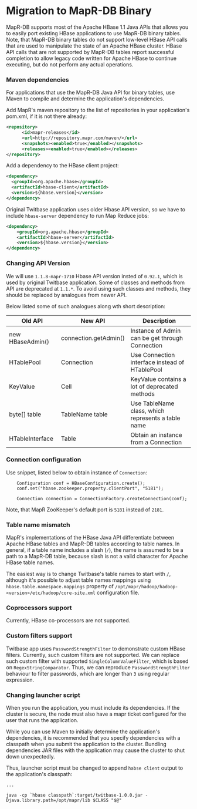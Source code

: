 # Migration to MapR-DB Binary

MapR-DB supports most of the Apache HBase 1.1 Java APIs that allows you to easily port existing HBase applications to 
use MapR-DB binary tables. Note, that MapR-DB binary tables do not support low-level HBase API calls that are used to 
manipulate the state of an Apache HBase cluster. HBase API calls that are not supported by MapR-DB tables report 
successful completion to allow legacy code written for Apache HBase to continue executing, but do not perform any 
actual operations.

### Maven dependencies

For applications that use the MapR-DB Java API for binary tables, use Maven to compile and determine the application's 
dependencies. 

Add MapR's maven repository to the list of repositories in your application's pom.xml, if it is not there already:
```xml
<repository>
      <id>mapr-releases</id>
      <url>http://repository.mapr.com/maven/</url>
      <snapshots><enabled>true</enabled></snapshots>
      <releases><enabled>true</enabled></releases>
</repository>
```

Add a dependency to the HBase client project:
```xml
<dependency>
  <groupId>org.apache.hbase</groupId>
  <artifactId>hbase-client</artifactId>
  <version>${hbase.version}</version>
</dependency>
```

Original Twitbase application uses older Hbase API version, so we have to include `hbase-server` dependency to run 
Map Reduce jobs:
```xml
<dependency>
    <groupId>org.apache.hbase</groupId>
    <artifactId>hbase-server</artifactId>
    <version>${hbase.version}</version>
</dependency>
```

### Changing API Version

We will use `1.1.8-mapr-1710` Hbase API version insted of `0.92.1`, which is used by original Twitbase application. Some 
of classes and methods from API are deprecated at `1.1.*`. To avoid using such classes and methods, they should be 
replaced by analogues from newer API. 

Below listed some of such analogues along wth short description:

| Old API                     | New API                     | Description                                             |
| --------------------------- | --------------------------- | ------------------------------------------------------- |
| new HBaseAdmin()            | connection.getAdmin()       | Instance of Admin can be get through Connection         |
| HTablePool                  | Connection                  | Use Connection interface instead of HTablePool          |
| KeyValue                    | Cell                        | KeyValue contains a lot of deprecated methods           |
| byte[] table                | TableName table             | Use TableName class, which represents a table name      |
| HTableInterface             | Table                       | Obtain an instance from a Connection                    |


### Connection configuration

Use snippet, listed below to obtain instance of `Connection`:
```
    Configuration conf = HBaseConfiguration.create();
    conf.set("hbase.zookeeper.property.clientPort", "5181");

    Connection connection = ConnectionFactory.createConnection(conf);
```

Note, that MapR ZooKeeper's default port is `5181` instead of `2181`.

### Table name mismatch

MapR's implementations of the HBase Java API differentiate between Apache HBase tables and MapR-DB tables according to 
table names. In general, if a table name includes a slash (`/`), the name is assumed to be a path to a MapR-DB table, because slash 
is not a valid character for Apache HBase table names. 

The easiest way is to change Twitbase's table names to start with `/`, although it's possible to adjust table names 
mappings using `hbase.table.namespace.mappings` property of `/opt/mapr/hadoop/hadoop-<version>/etc/hadoop/core-site.xml` 
configuration file.

### Coprocessors support

Currently, HBase co-processors are not supported.

### Custom filters support

Twitbase app uses `PasswordStrengthFilter` to demonstrate custom HBase filters. Currently, such custom filters are not 
supported. We can replace such custom filter with supported `SingleColumnValueFilter`, which is based on 
`RegexStringComparator`. Thus, we can reproduce `PasswordStrengthFilter` behaviour to filter passwords, which are longer 
than `3` using regular expression.

### Changing launcher script

When you run the application, you must include its dependencies. If the cluster is secure, the node must also have a 
mapr ticket configured for the user that runs the application.

While you can use Maven to initially determine the application's dependencies, it is recommended that you specify 
dependencies with a classpath when you submit the application to the cluster. Bundling dependencies JAR files with the 
application may cause the cluster to shut down unexpectedly. 

Thus, launcher script must be changed to append `habse client` output to the application's classpath:
```
...

java -cp `hbase classpath`:target/twitbase-1.0.0.jar -Djava.library.path=/opt/mapr/lib $CLASS "$@"
```